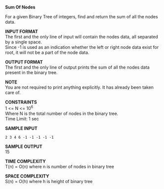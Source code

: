 **Sum Of Nodes**

For a given Binary Tree of integers, find and return the sum of all the nodes data.

**INPUT FORMAT**\
The first and the only line of input will contain the nodes data, all separated by a single space.\
Since -1 is used as an indication whether the left or right node data exist for root, it will not be a part of the node data.

**OUTPUT FORMAT**\
The first and the only line of output prints the sum of all the nodes data present in the binary tree.

**NOTE**\
You are not required to print anything explicitly. It has already been taken care of.

**CONSTRAINTS**\
1 <= N <= 10<sup>6</sup>\
Where N is the total number of nodes in the binary tree.\
Time Limit: 1 sec


**SAMPLE INPUT**
```
2 3 4 6 -1 -1 -1 -1 -1
```

**SAMPLE OUTPUT**\
15

**TIME COMPLEXITY**\
T(n) = O(n) where n is number of nodes in binary tree

**SPACE COMPLEXITY**\
S(n) = O(h) where h is height of binary tree